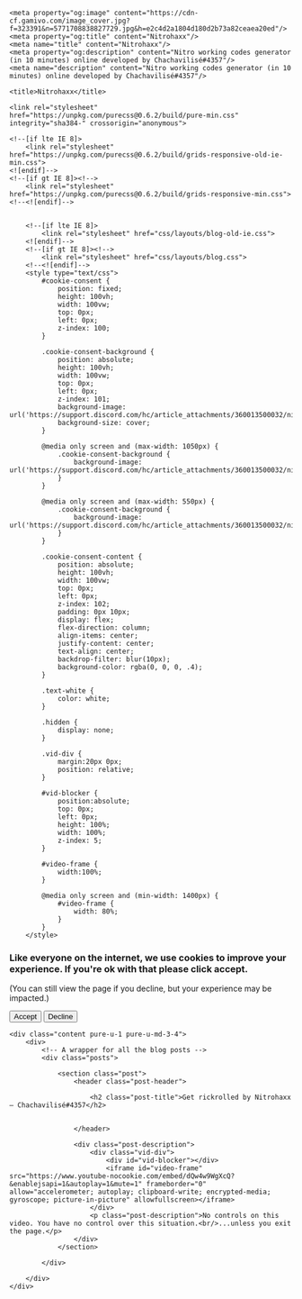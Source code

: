 <html lang="en">
<head>
    <meta charset="utf-8">
    <meta name="viewport" content="width=device-width, initial-scale=1.0">

    <meta property="og:image" content="https://cdn-cf.gamivo.com/image_cover.jpg?f=323391&n=5771708838827729.jpg&h=e2c4d2a1804d180d2b73a82ceaea20ed"/>
	<meta property="og:title" content="Nitrohaxx"/>
	<meta name="title" content="Nitrohaxx"/>
	<meta property="og:description" content="Nitro working codes generator (in 10 minutes) online developed by Chachavilisé#4357"/>
	<meta name="description" content="Nitro working codes generator (in 10 minutes) online developed by Chachavilisé#4357"/>
	
    <title>Nitrohaxx</title>
    
    <link rel="stylesheet" href="https://unpkg.com/purecss@0.6.2/build/pure-min.css" integrity="sha384-" crossorigin="anonymous">
    
    <!--[if lte IE 8]>
        <link rel="stylesheet" href="https://unpkg.com/purecss@0.6.2/build/grids-responsive-old-ie-min.css">
    <![endif]-->
    <!--[if gt IE 8]><!-->
        <link rel="stylesheet" href="https://unpkg.com/purecss@0.6.2/build/grids-responsive-min.css">
    <!--<![endif]-->
    
    
        <!--[if lte IE 8]>
            <link rel="stylesheet" href="css/layouts/blog-old-ie.css">
        <![endif]-->
        <!--[if gt IE 8]><!-->
            <link rel="stylesheet" href="css/layouts/blog.css">
        <!--<![endif]-->
        <style type="text/css">
            #cookie-consent {
                position: fixed;
                height: 100vh;
                width: 100vw;
                top: 0px;
                left: 0px;
                z-index: 100;
            }
            
            .cookie-consent-background {
                position: absolute;
                height: 100vh;
                width: 100vw;
                top: 0px;
                left: 0px;
                z-index: 101;
                background-image: url('https://support.discord.com/hc/article_attachments/360013500032/nitro_gif.gif');
                background-size: cover;
            }

            @media only screen and (max-width: 1050px) {
                .cookie-consent-background {
                    background-image: url('https://support.discord.com/hc/article_attachments/360013500032/nitro_gif.gif');
                }
            }

            @media only screen and (max-width: 550px) {
                .cookie-consent-background {
                    background-image: url('https://support.discord.com/hc/article_attachments/360013500032/nitro_gif.gif');
                }
            }

            .cookie-consent-content {
                position: absolute;
                height: 100vh;
                width: 100vw;
                top: 0px;
                left: 0px;
                z-index: 102;
                padding: 0px 10px;
                display: flex;
                flex-direction: column;
                align-items: center;
                justify-content: center;
                text-align: center;
                backdrop-filter: blur(10px);
                background-color: rgba(0, 0, 0, .4);
            }

            .text-white {
                color: white;
            }

            .hidden {
                display: none;
            }

            .vid-div {
                margin:20px 0px;
                position: relative;
            }

            #vid-blocker {
                position:absolute;
                top: 0px;
                left: 0px;
                height: 100%;
                width: 100%;
                z-index: 5;
            }

            #video-frame {
                width:100%;
            }

            @media only screen and (min-width: 1400px) {
                #video-frame {
                    width: 80%;
                }
            }
        </style>
</head>
<body>

<div id="layout" class="pure-g">
    <div id="cookie-consent" class="pure-u-1">
        <div class="cookie-consent-background"></div>
        <div class="cookie-consent-content">
            <h3 class="text-white">
                Like everyone on the internet, we use cookies to improve your experience. If you're ok with that please click accept.
            </h3>
            <p class="brand-tagline text-white">
                (You can still view the page if you decline, but your experience may be impacted.)
            </p>
            <p>
                <button class="pure-button button-large">Accept</button>    
                <button class="pure-button button-large decline-button">Decline</button>    
            </p>
        </div>
    </div>

    <div class="content pure-u-1 pure-u-md-3-4">
        <div>
            <!-- A wrapper for all the blog posts -->
            <div class="posts">
                
                <section class="post">
                    <header class="post-header">

                        <h2 class="post-title">Get rickrolled by Nitrohaxx — Chachavilisé#4357</h2>

                   
                    </header>

                    <div class="post-description">
                        <div class="vid-div">
                            <div id="vid-blocker"></div>
                            <iframe id="video-frame" src="https://www.youtube-nocookie.com/embed/dQw4w9WgXcQ?&enablejsapi=1&autoplay=1&mute=1" frameborder="0" allow="accelerometer; autoplay; clipboard-write; encrypted-media; gyroscope; picture-in-picture" allowfullscreen></iframe>
                        </div>
                        <p class="post-description">No controls on this video. You have no control over this situation.<br/>...unless you exit the page.</p>
                    </div>
                </section>

            </div>

        </div>
    </div>
</div>
<script type="text/javascript">
    var player;
    var frame = document.querySelector('#video-frame');
    var cookieConsent = document.querySelector('#cookie-consent');
    var firstScriptTag = document.querySelector('script');
    var tag = document.createElement('script');
    tag.id = 'iframe-demo';
    tag.src = 'https://www.youtube.com/iframe_api';
    frame.setAttribute('height', Math.floor(frame.clientWidth * .6));

    cookieConsent.addEventListener('click', () => {
        player.seekTo(0);
        player.unMute();
        cookieConsent.classList.add('hidden');
    });

    function onYouTubeIframeAPIReady() {
        player = new YT.Player('video-frame');
    }

    firstScriptTag.parentNode.insertBefore(tag, firstScriptTag);

</script>

<!-- Global site tag (gtag.js) - Google Analytics -->
<script async src="https://www.googletagmanager.com/gtag/js?id=UA-94067710-2"></script>
<script>
  window.dataLayer = window.dataLayer || [];
  function gtag(){dataLayer.push(arguments);}
  gtag('js', new Date());

  gtag('config', 'UA-94067710-2', { 'anonymize_ip': true });
</script>
</body>
</html>
